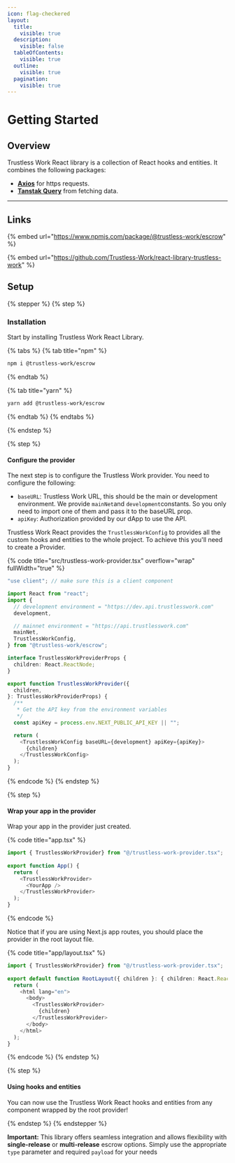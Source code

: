 ```yaml
---
icon: flag-checkered
layout:
  title:
    visible: true
  description:
    visible: false
  tableOfContents:
    visible: true
  outline:
    visible: true
  pagination:
    visible: true
---
```


# Getting Started

## Overview

Trustless Work React library is a collection of React hooks and entities. It combines the following packages:

* [**Axios**](https://axios-http.com/es/docs/intro) for https requests.
* [**Tanstak Query**](https://tanstack.com/query/latest/docs/framework/react/overview) from fetching data.

***

## Links

{% embed url="https://www.npmjs.com/package/@trustless-work/escrow" %}

{% embed url="https://github.com/Trustless-Work/react-library-trustless-work" %}

## Setup

{% stepper %}
{% step %}
### Installation

Start by installing Trustless Work React Library.

{% tabs %}
{% tab title="npm" %}
```sh
npm i @trustless-work/escrow
```
{% endtab %}

{% tab title="yarn" %}
```sh
yarn add @trustless-work/escrow
```
{% endtab %}
{% endtabs %}


{% endstep %}

{% step %}
#### Configure the provider

The next step is to configure the Trustless Work provider. You need to configure the following:

* `baseURL`: Trustless Work URL, this should be the main or development environment. We provide `mainNet`and `development`constants. So you only need to import one of them and pass it to the baseURL prop.
* `apiKey`: Authorization provided by our dApp to use the API.

Trustless Work React provides the `TrustlessWorkConfig` to provides all the custom hooks and entities to the whole project. To achieve this you'll need to create a Provider.

{% code title="src/trustless-work-provider.tsx" overflow="wrap" fullWidth="true" %}
```typescript
"use client"; // make sure this is a client component

import React from "react";
import {
  // development environment = "https://dev.api.trustlesswork.com"
  development,

  // mainnet environment = "https://api.trustlesswork.com"
  mainNet,
  TrustlessWorkConfig,
} from "@trustless-work/escrow";

interface TrustlessWorkProviderProps {
  children: React.ReactNode;
}

export function TrustlessWorkProvider({
  children,
}: TrustlessWorkProviderProps) {
  /**
   * Get the API key from the environment variables
   */
  const apiKey = process.env.NEXT_PUBLIC_API_KEY || "";

  return (
    <TrustlessWorkConfig baseURL={development} apiKey={apiKey}>
      {children}
    </TrustlessWorkConfig>
  );
}

```
{% endcode %}
{% endstep %}

{% step %}
#### Wrap your app in the provider

Wrap your app in the provider just created.

{% code title="app.tsx" %}
```typescript
import { TrustlessWorkProvider} from "@/trustless-work-provider.tsx";
 
export function App() {
  return (
    <TrustlessWorkProvider>
      <YourApp />
    </TrustlessWorkProvider>
  );
}
```
{% endcode %}

Notice that if you are using Next.js app routes, you should place the provider in the root layout file.

{% code title="app/layout.tsx" %}
```typescript
import { TrustlessWorkProvider} from "@/trustless-work-provider.tsx";
 
export default function RootLayout({ children }: { children: React.ReactNode }) {
  return (
    <html lang="en">
      <body>
        <TrustlessWorkProvider>
          {children}
        </TrustlessWorkProvider>
      </body>
    </html>
  );
}
```
{% endcode %}
{% endstep %}

{% step %}
#### Using hooks and entities

You can now use the Trustless Work React hooks and entities from any component wrapped by the root provider!


{% endstep %}
{% endstepper %}

**Important:** This library offers seamless integration and allows flexibility with **single-release** or **multi-release** escrow options. Simply use the appropriate `type` parameter and required `payload` for your needs

